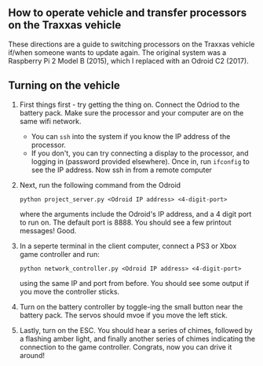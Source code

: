 How to operate vehicle and transfer processors on the Traxxas vehicle
-------------------------------------

These directions are a guide to switching processors on the Traxxas vehicle if/when someone wants to update again. The original system was a Raspberry Pi 2 Model B (2015), which I replaced with an Odroid C2 (2017). 

## Turning on the vehicle

1. First things first - try getting the thing on. Connect the Odriod to the battery pack. Make sure the processor and your computer are on the same wifi network. 
   * You can `ssh` into the system if you know the IP address of the processor.
   * If you don't, you can try connecting a display to the processor, and logging in (password provided elsewhere). Once in, run `ifconfig` to see the IP address. Now ssh in from a remote computer


2. Next, run the following command from the Odroid
	```
	python project_server.py <Odroid IP address> <4-digit-port>
	```
	where the arguments include the Odroid's IP address, and a 4 digit port to run on. The default port is 8888. 
	You should see a few printout messages! Good.


3. In a seperte terminal in the client computer, connect a PS3 or Xbox game controller and run:
	```
	python network_controller.py <Odroid IP address> <4-digit-port>
	```
	using the same IP and port from before. You should see some output if you move the controller sticks.


4. Turn on the battery controller by toggle-ing the small button near the battery pack. The servos should mvoe if you move the left stick.


5. Lastly, turn on the ESC. You should hear a series of chimes, followed by a flashing amber light, and finally another series of chimes indicating the connection to the game controller. Congrats, now you can drive it around!